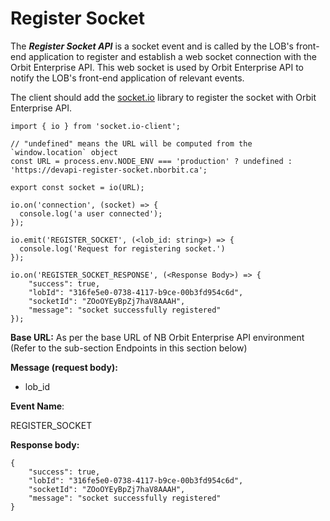 # Register Socket

The _**Register Socket API**_ is a socket event and is called by the LOB's front-end application to register and establish a web socket connection with the Orbit Enterprise API. This web socket is used by Orbit Enterprise API to notify the LOB's front-end application of relevant events.&#x20;

The client should add the [socket.io](http://socket.io/) library to register the socket with Orbit Enterprise API.

```
import { io } from 'socket.io-client';

// "undefined" means the URL will be computed from the `window.location` object
const URL = process.env.NODE_ENV === 'production' ? undefined : 'https://devapi-register-socket.nborbit.ca';

export const socket = io(URL);

io.on('connection', (socket) => {
  console.log('a user connected');
});

io.emit('REGISTER_SOCKET', (<lob_id: string>) => {
  console.log('Request for registering socket.')
});

io.on('REGISTER_SOCKET_RESPONSE', (<Response Body>) => {
    "success": true,
    "lobId": "316fe5e0-0738-4117-b9ce-00b3fd954c6d",
    "socketId": "ZOoOYEyBpZj7haV8AAAH",
    "message": "socket successfully registered"
});

```

**Base URL:** As per the base URL of NB Orbit Enterprise API environment (Refer to the sub-section Endpoints in this section below)

**Message (request body):**

* lob\_id

**Event Name**:

REGISTER\_SOCKET

**Response body:**

```
{
    "success": true,
    "lobId": "316fe5e0-0738-4117-b9ce-00b3fd954c6d",
    "socketId": "ZOoOYEyBpZj7haV8AAAH",
    "message": "socket successfully registered"
}
```
